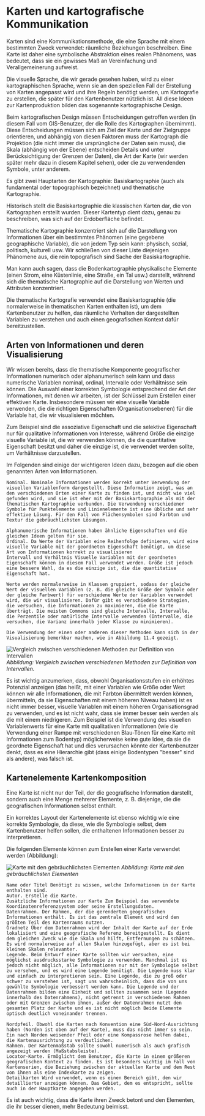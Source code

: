 # Karten und kartografische Kommunikation

Karten sind eine Kommunikationsmethode, die eine Sprache mit einem bestimmten Zweck verwendet: räumliche Beziehungen beschreiben. Eine Karte ist daher eine symbolische Abstraktion eines realen Phänomens, was bedeutet, dass sie ein gewisses Maß an Vereinfachung und Verallgemeinerung aufweist.

Die visuelle Sprache, die wir gerade gesehen haben, wird zu einer kartographischen Sprache, wenn sie an den speziellen Fall der Erstellung von Karten angepasst wird und ihre Regeln benötigt werden, um Kartografie zu erstellen, die später für den Kartenbenutzer nützlich ist. All diese Ideen zur Kartenproduktion bilden das sogenannte kartographische Design.

Beim kartografischen Design müssen Entscheidungen getroffen werden (in diesem Fall vom GIS-Benutzer, der die Rolle des Kartographen übernimmt). Diese Entscheidungen müssen sich am Ziel der Karte und der Zielgruppe orientieren, und abhängig von diesen Faktoren muss der Kartograph die Projektion (die nicht immer die ursprüngliche der Daten sein muss), die Skala (abhängig von der Ebene) entscheiden Details und unter Berücksichtigung der Grenzen der Daten), die Art der Karte (wir werden später mehr dazu in diesem Kapitel sehen), oder die zu verwendenden Symbole, unter anderem.

Es gibt zwei Hauptarten der Kartographie: Basiskartographie (auch als fundamental oder topographisch bezeichnet) und thematische Kartographie.

Historisch stellt die Basiskartographie die klassischen Karten dar, die von Kartographen erstellt wurden. Dieser Kartentyp dient dazu, genau zu beschreiben, was sich auf der Erdoberfläche befindet.

Thematische Kartographie konzentriert sich auf die Darstellung von Informationen über ein bestimmtes Phänomen (eine gegebene geographische Variable), die von jedem Typ sein kann: physisch, sozial, politisch, kulturell usw. Wir schließen von dieser Liste diejenigen Phänomene aus, die rein topografisch sind Sache der Basiskartographie.

Man kann auch sagen, dass die Bodenkartographie physikalische Elemente (einen Strom, eine Küstenlinie, eine Straße, ein Tal usw.) darstellt, während sich die thematische Kartographie auf die Darstellung von Werten und Attributen konzentriert.

Die thematische Kartografie verwendet eine Basiskartographie (die normalerweise in thematischen Karten enthalten ist), um dem Kartenbenutzer zu helfen, das räumliche Verhalten der dargestellten Variablen zu verstehen und auch einen geografischen Kontext dafür bereitzustellen.

## Arten von Informationen und deren Visualisierung

Wir wissen bereits, dass die thematische Komponente geografischer Informationen numerisch oder alphanumerisch sein kann und dass numerische Variablen nominal, ordinal, Intervalle oder Verhältnisse sein können. Die Auswahl einer korrekten Symbologie entsprechend der Art der Informationen, mit denen wir arbeiten, ist der Schlüssel zum Erstellen einer effektiven Karte. Insbesondere müssen wir eine visuelle Variable verwenden, die die richtigen Eigenschaften (Organisationsebenen) für die Variable hat, die wir visualisieren möchten.

Zum Beispiel sind die assoziative Eigenschaft und die selektive Eigenschaft nur für qualitative Informationen von Interesse, während Größe die einzige visuelle Variable ist, die wir verwenden können, die die quantitative Eigenschaft besitzt und daher die einzige ist, die verwendet werden sollte, um Verhältnisse darzustellen.

Im Folgenden sind einige der wichtigeren Ideen dazu, bezogen auf die oben genannten Arten von Informationen.

    Nominal. Nominale Informationen werden korrekt unter Verwendung der visuellen Variablenform dargestellt. Diese Information zeigt, was an den verschiedenen Orten einer Karte zu finden ist, und nicht wie viel gefunden wird, und sie ist eher mit der Basiskartographie als mit der thematischen Kartographie verbunden. Die Verwendung verschiedener Symbole für Punktelemente und Linienelemente ist eine übliche und sehr effektive Lösung. Für den Fall von Flächensymbolen sind Farbton und Textur die gebräuchlichsten Lösungen.

    Alphanumerische Informationen haben ähnliche Eigenschaften und die gleichen Ideen gelten für sie.
    Ordinal. Da Werte der Variablen eine Reihenfolge definieren, wird eine visuelle Variable mit der geordneten Eigenschaft benötigt, um diese Art von Informationen korrekt zu visualisieren
    Intervall und Verhältnis Visuelle Variablen mit der geordneten Eigenschaft können in diesem Fall verwendet werden. Größe ist jedoch eine bessere Wahl, da es die einzige ist, die die quantitative Eigenschaft hat.

    Werte werden normalerweise in Klassen gruppiert, sodass der gleiche Wert der visuellen Variablen (z. B. die gleiche Größe der Symbole oder der gleiche Farbwert) für verschiedene Werte der Variablen verwendet wird, die wir visualisieren. Dafür gibt es verschiedene Strategien, die versuchen, die Informationen zu maximieren, die die Karte überträgt. Die meisten Commons sind gleiche Intervalle, Intervalle, die Perzentile oder natürliche Intervalle verwenden (Intervalle, die versuchen, die Varianz innerhalb jeder Klasse zu minimieren).

    Die Verwendung der einen oder anderen dieser Methoden kann sich in der Visualisierung bemerkbar machen, wie in Abbildung 11.4 gezeigt.

![Vergleich zwischen verschiedenen Methoden zur Definition von Intervallen](../media/img/IntervalClasses.png)
*Abbildung: Vergleich zwischen verschiedenen Methoden zur Definition von Intervallen.*

Es ist wichtig anzumerken, dass, obwohl Organisationsstufen ein erhöhtes Potenzial anzeigen (das heißt, mit einer Variablen wie Größe oder Wert können wir alle Informationen, die mit Farbton übermittelt werden können, übermitteln, da sie Eigenschaften mit einem höheren Niveau haben) ist es nicht immer besser, visuelle Variablen mit einem höheren Organisationsgrad zu verwenden, und es ist nicht wahr, dass sie immer besser sein werden als die mit einem niedrigeren. Zum Beispiel ist die Verwendung des visuellen Variablenwerts für eine Karte mit qualitativen Informationen (wie die Verwendung einer Rampe mit verschiedenen Blau-Tönen für eine Karte mit Informationen zum Bodentyp) möglicherweise keine gute Idee, da sie die geordnete Eigenschaft hat und dies verursachen könnte der Kartenbenutzer denkt, dass es eine Hierarchie gibt (dass einige Bodentypen "besser" sind als andere), was falsch ist.

## Kartenelemente Kartenkomposition

Eine Karte ist nicht nur der Teil, der die geografische Information darstellt, sondern auch eine Menge mehrerer Elemente, z. B. diejenige, die die geografischen Informationen selbst enthält.

Ein korrektes Layout der Kartenelemente ist ebenso wichtig wie eine korrekte Symbologie, da diese, wie die Symbologie selbst, dem Kartenbenutzer helfen sollen, die enthaltenen Informationen besser zu interpretieren.

Die folgenden Elemente können zum Erstellen einer Karte verwendet werden (Abbildung):

![Karte mit den gebräuchlichsten Elementen](../media/img/MapElements.png)
*Abbildung: Karte mit den gebräuchlichsten Elementen*

    Name oder Titel Benötigt zu wissen, welche Informationen in der Karte enthalten sind.
    Autor. Erstelle die Karte.
    Zusätzliche Informationen zur Karte Zum Beispiel das verwendete Koordinatenreferenzsystem oder seine Erstellungsdaten.
    Datenrahmen. Der Rahmen, der die gerenderten geografischen Informationen enthält. Es ist das zentrale Element und wird den größten Teil des Kartenraums nutzen.
    Gradnetz Über dem Datenrahmen wird der Inhalt der Karte auf der Erde lokalisiert und eine geografische Referenz bereitgestellt. Es dient dem gleichen Zweck wie die Skala und hilft, Entfernungen zu schätzen. Es wird normalerweise auf allen Skalen hinzugefügt, aber es ist bei kleinen Skalen relevanter.
    Legende. Beim Entwurf einer Karte sollten wir versuchen, eine möglichst ausdrucksstarke Symbologie zu verwenden. Manchmal ist es jedoch nicht möglich, alle Informationen nur mit der Symbologie selbst zu versehen, und es wird eine Legende benötigt. Die Legende muss klar und einfach zu interpretieren sein. Eine Legende, die zu groß oder schwer zu verstehen ist, sagt uns wahrscheinlich, dass die von uns gewählte Symbologie verbessert werden kann. Die Legende und der Datenrahmen bilden eine Einheit und sollten zusammen sein (Legende innerhalb des Datenrahmens), nicht getrennt in verschiedenen Rahmen oder mit Grenzen zwischen ihnen, außer der Datenrahmen nutzt den gesamten Platz der Karte und es ist nicht möglich Beide Elemente optisch deutlich voneinander trennen.

    Nordpfeil. Obwohl die Karten nach Konvention eine Süd-Nord-Ausrichtung haben (Norden ist oben auf der Karte), muss das nicht immer so sein. Ein nach Norden weisender Pfeil oder eine Kompassrose helfen dabei, die Kartenausrichtung zu verdeutlichen.
    Rahmen. Der Kartenmaßstab sollte sowohl numerisch als auch grafisch angezeigt werden (Maßstabsleiste).
    Locator-Karte. Ermöglicht dem Benutzer, die Karte in einem größeren geografischen Kontext zu finden. Es ist besonders wichtig im Fall von Kartenserien, die Beziehung zwischen der aktuellen Karte und dem Rest von ihnen als eine Indexkarte zu zeigen.
    Detailkarten Wird verwendet, wenn es einen Bereich gibt, den wir detaillierter anzeigen können. Das Gebiet, dem es entspricht, sollte auch in der Hauptkarte angegeben werden.

Es ist auch wichtig, dass die Karte ihren Zweck betont und den Elementen, die ihr besser dienen, mehr Bedeutung beimisst.